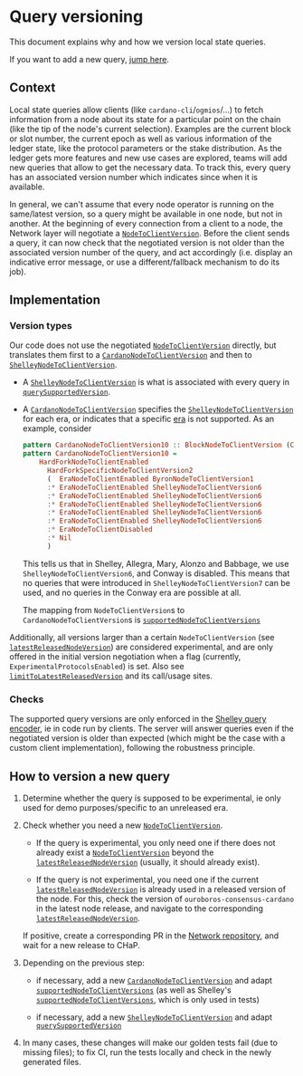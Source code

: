 # Query versioning

This document explains why and how we version local state queries.

If you want to add a new query, [jump here](#how-to-version-a-new-query).

## Context

Local state queries allow clients (like `cardano-cli`/`ogmios`/...) to fetch information from a node about its state for a particular point on the chain (like the tip of the node's current selection). Examples are the current block or slot number, the current epoch as well as various information of the ledger state, like the protocol parameters or the stake distribution. As the ledger gets more features and new use cases are explored, teams will add new queries that allow to get the necessary data. To track this, every query has an associated version number which indicates since when it is available.

In general, we can't assume that every node operator is running on the same/latest version, so a query might be available in one node, but not in another. At the beginning of every connection from a client to a node, the Network layer will negotiate a [`NodeToClientVersion`][n2c]. Before the client sends a query, it can now check that the negotiated version is not older than the associated version number of the query, and act accordingly (i.e. display an indicative error message, or use a different/fallback mechanism to do its job).

## Implementation

### Version types

Our code does not use the negotiated [`NodeToClientVersion`][n2c] directly, but translates them first to a [`CardanoNodeToClientVersion`][cardano-n2c] and then to [`ShelleyNodeToClientVersion`][shelley-n2c].

 - A [`ShelleyNodeToClientVersion`][shelley-n2c] is what is associated with every query in [`querySupportedVersion`][query-supported-version].
 - A [`CardanoNodeToClientVersion`][cardano-n2c] specifies the [`ShelleyNodeToClientVersion`][shelley-n2c] for each era, or indicates that a specific [era][feature-table] is not supported. As an example, consider
   ```haskell
   pattern CardanoNodeToClientVersion10 :: BlockNodeToClientVersion (CardanoBlock c)
   pattern CardanoNodeToClientVersion10 =
       HardForkNodeToClientEnabled
         HardForkSpecificNodeToClientVersion2
         (  EraNodeToClientEnabled ByronNodeToClientVersion1
         :* EraNodeToClientEnabled ShelleyNodeToClientVersion6
         :* EraNodeToClientEnabled ShelleyNodeToClientVersion6
         :* EraNodeToClientEnabled ShelleyNodeToClientVersion6
         :* EraNodeToClientEnabled ShelleyNodeToClientVersion6
         :* EraNodeToClientEnabled ShelleyNodeToClientVersion6
         :* EraNodeToClientDisabled
         :* Nil
         )
   ```
   This tells us that in Shelley, Allegra, Mary, Alonzo and Babbage, we use `ShelleyNodeToClientVersion6`, and Conway is disabled. This means that no queries that were introduced in `ShelleyNodeToClientVersion7` can be used, and no queries in the Conway era are possible at all.

   The mapping from `NodeToClientVersion`s to `CardanoNodeToClientVersion`s is [`supportedNodeToClientVersions`][supportedNodeToClientVersions]

Additionally, all versions larger than a certain `NodeToClientVersion` (see [`latestReleasedNodeVersion`][latestReleasedNodeVersion]) are considered experimental, and are only offered in the initial version negotiation when a flag (currently, `ExperimentalProtocolsEnabled`) is set. Also see [`limitToLatestReleasedVersion`][limitToLatestReleasedVersion] and its call/usage sites.

### Checks

The supported query versions are only enforced in the [Shelley query encoder][shelley-encodeNodeToClient], ie in code run by clients. The server will answer queries even if the negotiated version is older than expected (which might be the case with a custom client implementation), following the robustness principle.

## How to version a new query

 1. Determine whether the query is supposed to be experimental, ie only used for demo purposes/specific to an unreleased era.

 2. Check whether you need a new [`NodeToClientVersion`][n2c].

     - If the query is experimental, you only need one if there does not already exist a [`NodeToClientVersion`][n2c] beyond the [`latestReleasedNodeVersion`][latestReleasedNodeVersion] (usually, it should already exist).

     - If the query is not experimental, you need one if the current [`latestReleasedNodeVersion`][latestReleasedNodeVersion] is already used in a released version of the node. For this, check the version of `ouroboros-consensus-cardano` in the latest node release, and navigate to the corresponding [`latestReleasedNodeVersion`][latestReleasedNodeVersion].

    If positive, create a corresponding PR in the [Network repository][network-repo], and wait for a new release to CHaP.

 3. Depending on the previous step:

     - if necessary, add a new [`CardanoNodeToClientVersion`][cardano-n2c] and adapt [`supportedNodeToClientVersions`][supportedNodeToClientVersions] (as well as Shelley's [`supportedNodeToClientVersions`][shelley-supportedNodeToClientVersions], which is only used in tests)

     - if necessary, add a new [`ShelleyNodeToClientVersion`][shelley-n2c] and adapt [`querySupportedVersion`][query-supported-version]

 4. In many cases, these changes will make our golden tests fail (due to missing files); to fix CI, run the tests locally and check in the newly generated files.

[n2c]: https://input-output-hk.github.io/ouroboros-network/ouroboros-network/Ouroboros-Network-NodeToClient.html#t:NodeToClientVersion
[network-spec]: https://input-output-hk.github.io/ouroboros-network/pdfs/network-spec/network-spec.pdf
[shelley-n2c]: https://github.com/input-output-hk/ouroboros-consensus/blob/35e444f1440cef34e0989519f025231241397674/ouroboros-consensus-cardano/src/shelley/Ouroboros/Consensus/Shelley/Ledger/NetworkProtocolVersion.hs#L17
[cardano-n2c]: https://github.com/input-output-hk/ouroboros-consensus/blob/35e444f1440cef34e0989519f025231241397674/ouroboros-consensus-cardano/src/ouroboros-consensus-cardano/Ouroboros/Consensus/Cardano/Node.hs#L341-L527
[query-supported-version]: https://github.com/input-output-hk/ouroboros-consensus/blob/35e444f1440cef34e0989519f025231241397674/ouroboros-consensus-cardano/src/shelley/Ouroboros/Consensus/Shelley/Ledger/Query.hs#L537-L574
[feature-table]: https://github.com/cardano-foundation/CIPs/blob/master/CIP-0059/feature-table.md
[supportedNodeToClientVersions]: https://github.com/input-output-hk/ouroboros-consensus/blob/35e444f1440cef34e0989519f025231241397674/ouroboros-consensus-cardano/src/ouroboros-consensus-cardano/Ouroboros/Consensus/Cardano/Node.hs#L540
[latestReleasedNodeVersion]: https://github.com/input-output-hk/ouroboros-consensus/blob/35e444f1440cef34e0989519f025231241397674/ouroboros-consensus-cardano/src/ouroboros-consensus-cardano/Ouroboros/Consensus/Cardano/Node.hs#L551
[limitToLatestReleasedVersion]: https://github.com/input-output-hk/ouroboros-consensus/blob/35e444f1440cef34e0989519f025231241397674/ouroboros-consensus-diffusion/src/ouroboros-consensus-diffusion/Ouroboros/Consensus/Node.hs#L896-L897
[shelley-encodeNodeToClient]: https://github.com/input-output-hk/ouroboros-consensus/blob/3d55ae3ca7a9e1c63a19266d35ef5512bbef13ab/ouroboros-consensus-cardano/src/shelley/Ouroboros/Consensus/Shelley/Node/Serialisation.hs#L180-L185
[network-repo]: https://github.com/input-output-hk/ouroboros-network
[shelley-supportedNodeToClientVersions]: https://github.com/input-output-hk/ouroboros-consensus/blob/35e444f1440cef34e0989519f025231241397674/ouroboros-consensus-cardano/src/shelley/Ouroboros/Consensus/Shelley/Ledger/NetworkProtocolVersion.hs#L56-L65
